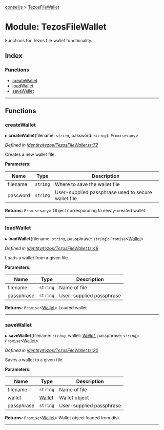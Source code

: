 [conseiljs](../README.md) > [TezosFileWallet](../modules/tezosfilewallet.md)

# Module: TezosFileWallet

Functions for Tezos file wallet functionality.

## Index

### Functions

* [createWallet](tezosfilewallet.md#createwallet)
* [loadWallet](tezosfilewallet.md#loadwallet)
* [saveWallet](tezosfilewallet.md#savewallet)

---

## Functions

<a id="createwallet"></a>

###  createWallet

▸ **createWallet**(filename: *`string`*, password: *`string`*): `Promise`<`any`>

*Defined in [identity/tezos/TezosFileWallet.ts:72](https://github.com/Cryptonomic/ConseilJS/blob/2dbb08e/src/identity/tezos/TezosFileWallet.ts#L72)*

Creates a new wallet file.

**Parameters:**

| Name | Type | Description |
| ------ | ------ | ------ |
| filename | `string` |  Where to save the wallet file |
| password | `string` |  User-supplied passphrase used to secure wallet file |

**Returns:** `Promise`<`any`>
Object corresponding to newly-created wallet

___
<a id="loadwallet"></a>

###  loadWallet

▸ **loadWallet**(filename: *`string`*, passphrase: *`string`*): `Promise`<[Wallet](../interfaces/wallet.md)>

*Defined in [identity/tezos/TezosFileWallet.ts:49](https://github.com/Cryptonomic/ConseilJS/blob/2dbb08e/src/identity/tezos/TezosFileWallet.ts#L49)*

Loads a wallet from a given file.

**Parameters:**

| Name | Type | Description |
| ------ | ------ | ------ |
| filename | `string` |  Name of file |
| passphrase | `string` |  User-supplied passphrase |

**Returns:** `Promise`<[Wallet](../interfaces/wallet.md)>
Loaded wallet

___
<a id="savewallet"></a>

###  saveWallet

▸ **saveWallet**(filename: *`string`*, wallet: *[Wallet](../interfaces/wallet.md)*, passphrase: *`string`*): `Promise`<[Wallet](../interfaces/wallet.md)>

*Defined in [identity/tezos/TezosFileWallet.ts:20](https://github.com/Cryptonomic/ConseilJS/blob/2dbb08e/src/identity/tezos/TezosFileWallet.ts#L20)*

Saves a wallet to a given file.

**Parameters:**

| Name | Type | Description |
| ------ | ------ | ------ |
| filename | `string` |  Name of file |
| wallet | [Wallet](../interfaces/wallet.md) |  Wallet object |
| passphrase | `string` |  User-supplied passphrase |

**Returns:** `Promise`<[Wallet](../interfaces/wallet.md)>
Wallet object loaded from disk

___


